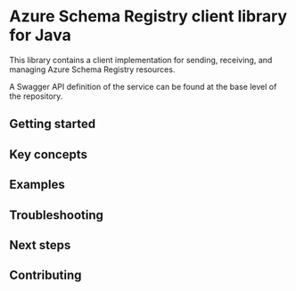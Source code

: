 # Azure Schema Registry client library for Java

This library contains a client implementation for sending, receiving, and managing Azure Schema Registry resources.

A Swagger API definition of the service can be found at the base level of the repository.

## Getting started

## Key concepts

## Examples

## Troubleshooting

## Next steps

## Contributing
